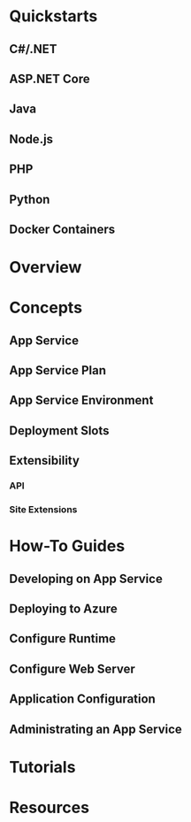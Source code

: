 # Quickstarts
## C#/.NET
## ASP.NET Core
## Java
## Node.js
## PHP
## Python
## Docker Containers

# Overview

# Concepts
## App Service
## App Service Plan
## App Service Environment
## Deployment Slots
## Extensibility
### API
### Site Extensions

# How-To Guides
## Developing on App Service
## Deploying to Azure
## Configure Runtime
## Configure Web Server
## Application Configuration
## Administrating an App Service

# Tutorials

# Resources